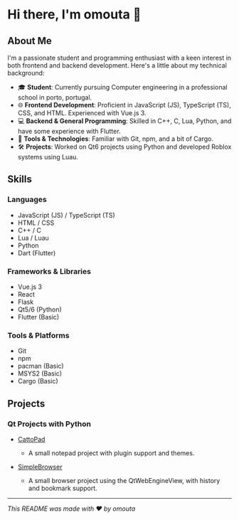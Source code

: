 # Hi there, I'm omouta 👋

## About Me

I'm a passionate student and programming enthusiast with a keen interest in both frontend and backend development. Here's a little about my technical background:

- 🎓 **Student**: Currently pursuing Computer engineering in a professional school in porto, portugal.
- 🌐 **Frontend Development**: Proficient in JavaScript (JS), TypeScript (TS), CSS, and HTML. Experienced with Vue.js 3.
- 💻 **Backend & General Programming**: Skilled in C++, C, Lua, Python, and have some experience with Flutter.
- 🔧 **Tools & Technologies**: Familiar with Git, npm, and a bit of Cargo.
- 🛠 **Projects**: Worked on Qt6 projects using Python and developed Roblox systems using Luau.

## Skills

### Languages
- JavaScript (JS) / TypeScript (TS)
- HTML / CSS
- C++ / C
- Lua / Luau
- Python
- Dart (Flutter)

### Frameworks & Libraries
- Vue.js 3
- React
- Flask
- Qt5/6 (Python)
- Flutter (Basic)

### Tools & Platforms
- Git
- npm
- pacman (Basic)
- MSYS2 (Basic)
- Cargo (Basic)

## Projects

### Qt Projects with Python
- [CattoPad](https://github.com/OMouta/CattoPad)
  - A small notepad project with plugin support and themes.

- [SimpleBrowser](https://github.com/OMouta/SimpleBrowser)
  - A small browser project using the QtWebEngineView, with history and bookmark support.

---

*This README was made with ❤️ by omouta*
